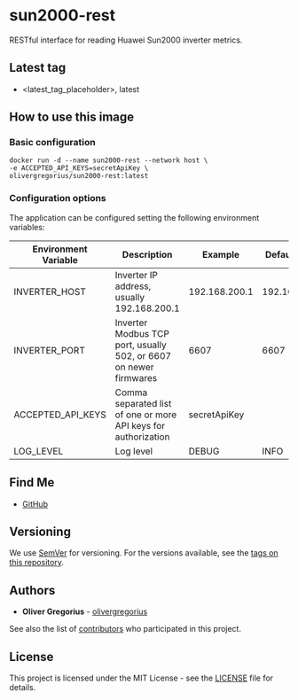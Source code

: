 # sun2000-rest

RESTful interface for reading Huawei Sun2000 inverter metrics.

## Latest tag

- <latest_tag_placeholder>, latest

## How to use this image

### Basic configuration

```shell
docker run -d --name sun2000-rest --network host \
-e ACCEPTED_API_KEYS=secretApiKey \
olivergregorius/sun2000-rest:latest
```

### Configuration options

The application can be configured setting the following environment variables:

| Environment Variable | Description                                                       | Example       | Default Value |
|----------------------|-------------------------------------------------------------------|---------------|---------------|
| INVERTER_HOST        | Inverter IP address, usually 192.168.200.1                        | 192.168.200.1 | 192.168.200.1 |
| INVERTER_PORT        | Inverter Modbus TCP port, usually 502, or 6607 on newer firmwares | 6607          | 6607          |
| ACCEPTED_API_KEYS    | Comma separated list of one or more API keys for authorization    | secretApiKey  |               |
| LOG_LEVEL            | Log level                                                         | DEBUG         | INFO          |

## Find Me

* [GitHub](https://github.com/olivergregorius/sun2000-rest)

## Versioning

We use [SemVer](http://semver.org/) for versioning. For the versions available, see the [tags on this repository](https://github.com/olivergregorius/sun2000-rest/tags).

## Authors

* **Oliver Gregorius** - [olivergregorius](https://github.com/olivergregorius)

See also the list of [contributors](https://github.com/olivergregorius/sun2000-rest/contributors) who participated in this project.

## License

This project is licensed under the MIT License - see the [LICENSE](https://github.com/olivergregorius/sun2000-rest/blob/HEAD/LICENSE) file for details.
